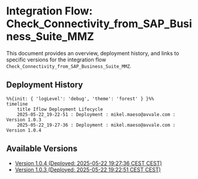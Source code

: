 # Integration Flow: Check_Connectivity_from_SAP_Business_Suite_MMZ

This document provides an overview, deployment history, and links to specific versions for the integration flow `Check_Connectivity_from_SAP_Business_Suite_MMZ`.

## Deployment History
<!-- DEPLOYMENT_TIMELINE_START -->
```mermaid
%%{init: { 'logLevel': 'debug', 'theme': 'forest' } }%%
timeline
    title Iflow Deployment Lifecycle
    2025-05-22_19-22-51 : Deployment : mikel.maeso@avvale.com : Version 1.0.3
    2025-05-22_19-27-36 : Deployment : mikel.maeso@avvale.com : Version 1.0.4
```
<!-- DEPLOYMENT_TIMELINE_END -->

## Available Versions
<!-- VERSION_LINKS_START -->
- [Version 1.0.4 (Deployed: 2025-05-22 19:27:36 CEST CEST)](./1.0.4/readme.md)
- [Version 1.0.3 (Deployed: 2025-05-22 19:22:51 CEST CEST)](./1.0.3/readme.md)
<!-- VERSION_LINKS_END -->